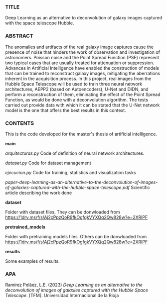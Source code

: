 ### TITLE
Deep Learning as an alternative to deconvolution of galaxy images captured with the space telescope Hubble.

### ABSTRACT
The anomalies and artifacts of the real galaxy image captures cause the presence of noise that hinders the work 
of observation and investigation of astronomers. Poisson noise and the Point Spread Function (PSF) represent 
two typical cases that are usually treated for attenuation or suppression. Advances in Artificial Intelligence have 
enabled the construction of models that can be trained to reconstruct galaxy images, mitigating the aberrations 
inherent in the acquisition process. In this project, real images from the Hubble Space Telescope will be used 
to train three neural network architectures, AEPP2 (based on Autoencoders), U-Net and DIDN, and perform a 
reconstruction of them, eliminating the effect of the Point Spread Function, as would be done with a 
deconvolution algorithm. The tests carried out provide data with which it can be stated that the U-Net network 
model is the one that offers the best results in this context.

### CONTENTS
This is the code developed for the master's thesis of artificial intelligence.

**main**

*arquitecturas.py* Code of definition of neural network architectures.

*dataset.py* Code for dataset management

*ejecucion.py* Code for training, statistics and visualization tasks

*paper-deep-learning-as-an-alternative-to-the-deconvolution-of-images-of-galaxies-captured-with-the-hubble-space-telescope.pdf* 
Scientific article describing the work done

**dataset** 

Folder with dataset files. They can be donwloaded from https://1drv.ms/f/s!Aj2cPpzQoR9fkOgfgkVYXQq2Qw828w?e=2XRlPF

**pretrained_models** 

Folder with pretraining models files. Others can be donwloaded from https://1drv.ms/f/s!Aj2cPpzQoR9fkOgfgkVYXQq2Qw828w?e=2XRlPF

**results** 

Some examples of results.

### APA

Ramírez Peláez, L.E. (2023) *Deep Learning as an alternative to the deconvolution of images of galaxies captured with the Hubble Space Telescope*. [TFM]. Universidad Internacional de la Rioja

